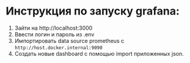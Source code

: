 # Инструкция по запуску grafana:

1. Зайти на http://localhost:3000
2. Ввести логин и пароль из .env
3. Импортировать data source prometheus с `http://host.docker.internal:9090`
4. Создать новые dashboard с помощью import приложенных json.
